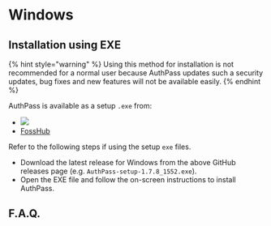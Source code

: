 # Windows

## Installation using EXE

{% hint style="warning" %}
Using this method for installation is not recommended for a normal user because AuthPass updates such a security updates, bug fixes and new features will not be available easily.
{% endhint %}

AuthPass is available as a setup `.exe` from:

* [![](https://data.authpass.app/data/artifact.download/AuthPass-setup-stable.exe/shield)](https://data.authpass.app/data/artifact.download/AuthPass-setup-stable.exe)
* [FossHub](https://www.fosshub.com/AuthPass.html)

Refer to the following steps if using the setup `exe` files.

* Download the latest release for Windows from the above GitHub releases page \(e.g. `AuthPass-setup-1.7.8_1552.exe`\).
* Open the EXE file and follow the on-screen instructions to install AuthPass.

## F.A.Q.

